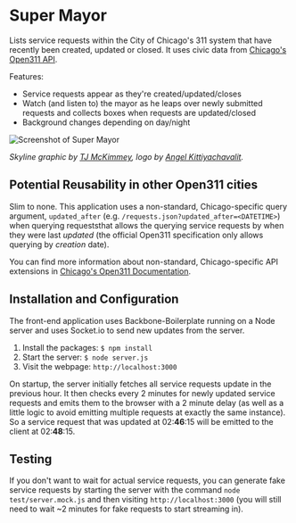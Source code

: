 Super Mayor
==============

Lists service requests within the City of Chicago's 311 system that have recently been created, updated or closed. It uses civic data from [Chicago's Open311 API](http://dev.cityofchicago.org/docs/api). 

Features:

- Service requests appear as they're created/updated/closes
- Watch (and listen to) the mayor as he leaps over newly submitted requests and collects boxes when requests are updated/closed
- Background changes depending on day/night
 

![Screenshot of Super Mayor](https://raw.github.com/codeforamerica/super-mayor/master/screenshot.png)

_Skyline graphic by [TJ McKimmey](http://tjmckimmey.com/), logo by [Angel Kittiyachavalit](http://iamakit.com/)._

Potential Reusability in other Open311 cities
------------------------------
Slim to none. This application uses a non-standard, Chicago-specific query argument, `updated_after` (e.g. `/requests.json?updated_after=<DATETIME>`) when querying requeststhat allows the querying service requests by when they were last _updated_ (the official Open311 specification only allows querying by _creation_ date).
 
You can find more information about non-standard, Chicago-specific API extensions in [Chicago's Open311 Documentation](http://dev.cityofchicago.org/docs/api/service_requests).
 
Installation and Configuration
------------------------------

The front-end application uses Backbone-Boilerplate running on a Node server and uses Socket.io to send new updates from the server.

1. Install the packages: `$ npm install`
2. Start the server: `$ node server.js`
3. Visit the webpage: `http://localhost:3000`

On startup, the server initially fetches all service requests update in the previous hour. It then checks every 2 minutes for newly updated service requests and emits them to the browser with a 2 minute delay (as well as a little logic to avoid emitting multiple requests at exactly the same instance). So a service request that was updated at 02:**46**:15 will be emitted to the client at 02:**48**:15.

Testing
-------
 
If you don't want to wait for actual service requests, you can generate fake service requests by starting the server with the command `node test/server.mock.js` and then visiting `http://localhost:3000` (you will still need to wait ~2 minutes for fake requests to start streaming in).